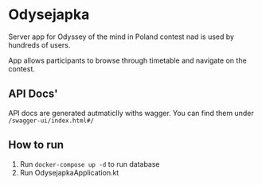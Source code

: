 # Odysejapka

Server app for Odyssey of the mind in Poland contest nad is used by hundreds of users.

App allows participants to browse through timetable and navigate on the contest.

## API Docs'

API docs are generated autmaticlly withs wagger. You can find them under
``/swagger-ui/index.html#/``

## How to run

1. Run `docker-compose up -d` to run database
2. Run OdysejapkaApplication.kt
